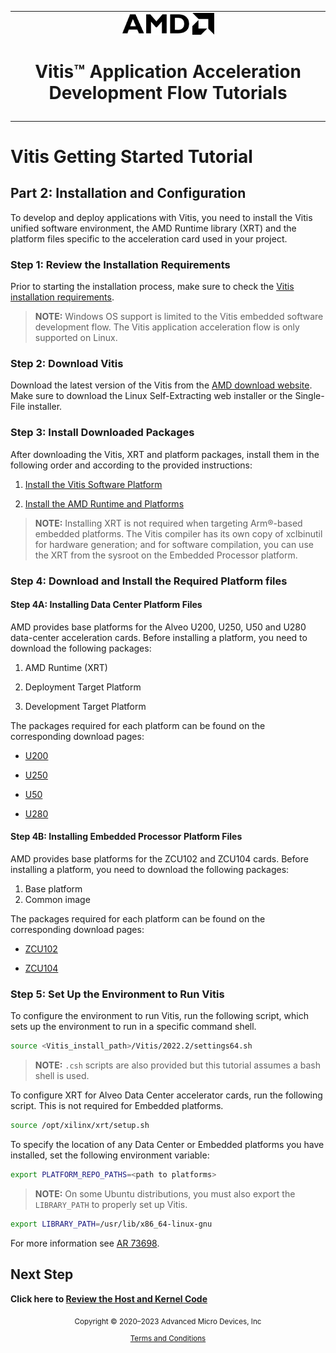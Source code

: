 <table class="sphinxhide" width="100%">
 <tr>
   <td align="center"><img src="https://raw.githubusercontent.com/Xilinx/Image-Collateral/main/xilinx-logo.png" width="30%"/><h1>Vitis™ Application Acceleration Development Flow Tutorials</h1>
   </td>
 </tr>
 <tr>
 <td>
 </td>
 </tr>
</table>

# Vitis Getting Started Tutorial

## Part 2: Installation and Configuration

To develop and deploy applications with Vitis, you need to install the Vitis unified software environment, the AMD Runtime library (XRT) and the platform files specific to the acceleration card used in your project.

### Step 1: Review the Installation Requirements

Prior to starting the installation process, make sure to check the [Vitis installation requirements](https://docs.xilinx.com/r/en-US/ug1393-vitis-application-acceleration/Installation-Requirements).

>**NOTE:** Windows OS support is limited to the Vitis embedded software development flow. The Vitis application acceleration flow is only supported on Linux.

### Step 2:  Download Vitis

Download the latest version of the Vitis from the [AMD download website](https://www.xilinx.com/support/download/index.html/content/xilinx/en/downloadNav/vitis.html). Make sure to download the Linux Self-Extracting web installer or the Single-File installer.

### Step 3: Install Downloaded Packages

After downloading the Vitis, XRT and platform packages, install them in the following order and according to the provided instructions:

1. [Install the Vitis Software Platform](https://docs.xilinx.com/r/en-US/ug1393-vitis-application-acceleration/Installing-the-Vitis-Software-Platform)

2. [Install the AMD Runtime and Platforms](https://docs.xilinx.com/r/en-US/ug1393-vitis-application-acceleration/Installing-Xilinx-Runtime-and-Platforms)

>**NOTE:** Installing XRT is not required when targeting Arm®-based embedded platforms. The Vitis compiler has its own copy of xclbinutil for hardware generation; and for software compilation, you can use the XRT from the sysroot on the Embedded Processor platform.

### Step 4: Download and Install the Required Platform files

#### Step 4A: Installing Data Center Platform Files

AMD provides base platforms for the Alveo U200, U250, U50 and U280 data-center acceleration cards. Before installing a platform, you need to download the following packages:

1. AMD Runtime (XRT)

2. Deployment Target Platform

3. Development Target Platform

The packages required for each platform can be found on the corresponding download pages:

* [U200](https://www.xilinx.com/products/boards-and-kits/alveo/u200.html#gettingStarted)

* [U250](https://www.xilinx.com/products/boards-and-kits/alveo/u250.html#gettingStarted)

* [U50](https://www.xilinx.com/products/boards-and-kits/alveo/u50.html#gettingStarted)

* [U280](https://www.xilinx.com/products/boards-and-kits/alveo/u280.html#gettingStarted)

#### Step 4B: Installing Embedded Processor Platform Files

AMD provides base platforms for the ZCU102 and ZCU104 cards. Before installing a platform, you need to download the following packages:

1. Base platform
2. Common image

The packages required for each platform can be found on the corresponding download pages:

* [ZCU102](https://www.xilinx.com/support/download/index.html/content/xilinx/en/downloadNav/embedded-platforms.html)

* [ZCU104](https://www.xilinx.com/support/download/index.html/content/xilinx/en/downloadNav/embedded-platforms.html)

### Step 5: Set Up the Environment to Run Vitis

To configure the environment to run Vitis, run the following script, which sets up the environment to run in a specific command shell.

```bash
source <Vitis_install_path>/Vitis/2022.2/settings64.sh
```

>**NOTE:** `.csh` scripts are also provided but this tutorial assumes a bash shell is used.

To configure XRT for Alveo Data Center accelerator cards, run the following script. This is not required for Embedded platforms.

```bash
source /opt/xilinx/xrt/setup.sh
```

To specify the location of any Data Center or Embedded platforms you have installed, set the following environment variable:

```bash
export PLATFORM_REPO_PATHS=<path to platforms>
```

>**NOTE:** On some Ubuntu distributions, you must also export the `LIBRARY_PATH` to properly set up Vitis.

```bash
export LIBRARY_PATH=/usr/lib/x86_64-linux-gnu
```

For more information see [AR 73698](https://www.xilinx.com/support/answers/73698.html).

## Next Step

  **Click here to [Review the Host and Kernel Code](./Part3.md)**

<p class="sphinxhide" align="center"><sub>Copyright © 2020–2023 Advanced Micro Devices, Inc</sub></p>

<p class="sphinxhide" align="center"><sup><a href="https://www.amd.com/en/corporate/copyright">Terms and Conditions</a></sup></p>
